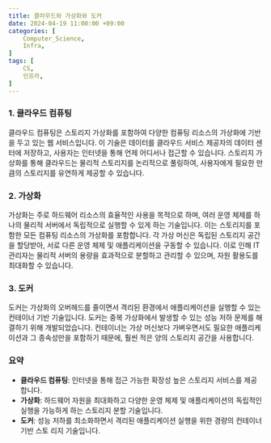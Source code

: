 ```yaml
---
title: 클라우드와 가상화와 도커
date: 2024-04-19 11:00:00 +09:00
categories: [
    Computer_Science,
    Infra,
]
tags: [
    CS,
    인프라,
]
---
```



### 1. 클라우드 컴퓨팅

클라우드 컴퓨팅은 스토리지 가상화를 포함하여 다양한 컴퓨팅 리소스의 가상화에 기반을 두고 있는 웹 서비스입니다. 이 기술은 데이터를 클라우드 서비스 제공자의 데이터 센터에 저장하고, 사용자는 인터넷을 통해 언제 어디서나 접근할 수 있습니다. 스토리지 가상화를 통해 클라우드는 물리적 스토리지를 논리적으로 풀링하여, 사용자에게 필요한 만큼의 스토리지를 유연하게 제공할 수 있습니다. 

### 2. 가상화

가상화는 주로 하드웨어 리소스의 효율적인 사용을 목적으로 하며, 여러 운영 체제를 하나의 물리적 서버에서 독립적으로 실행할 수 있게 하는 기술입니다. 이는 스토리지를 포함한 모든 컴퓨팅 리소스의 가상화를 포함합니다. 각 가상 머신은 독립된 스토리지 공간을 할당받아, 서로 다른 운영 체제 및 애플리케이션을 구동할 수 있습니다. 이로 인해 IT 관리자는 물리적 서버의 용량을 효과적으로 분할하고 관리할 수 있으며, 자원 활용도를 최대화할 수 있습니다.

### 3. 도커

도커는 가상화의 오버헤드를 줄이면서 격리된 환경에서 애플리케이션을 실행할 수 있는 컨테이너 기반 기술입니다. 도커는 중복 가상화에서 발생할 수 있는 성능 저하 문제를 해결하기 위해 개발되었습니다. 컨테이너는 가상 머신보다 가벼우면서도 필요한 애플리케이션과 그 종속성만을 포함하기 때문에, 훨씬 적은 양의 스토리지 공간을 사용합니다. 

### 요약

- **클라우드 컴퓨팅**: 인터넷을 통해 접근 가능한 확장성 높은 스토리지 서비스를 제공합니다.
- **가상화**: 하드웨어 자원을 최대화하고 다양한 운영 체제 및 애플리케이션의 독립적인 실행을 가능하게 하는 스토리지 분할 기술입니다.
- **도커**: 성능 저하를 최소화하면서 격리된 애플리케이션 실행을 위한 경량의 컨테이너 기반 스토
리지 기술입니다.


